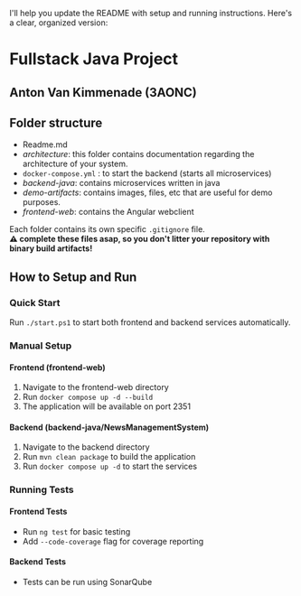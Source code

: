 I'll help you update the README with setup and running instructions. Here's a clear, organized version:



# Fullstack Java Project

## Anton Van Kimmenade (3AONC)

## Folder structure

- Readme.md
- _architecture_: this folder contains documentation regarding the architecture of your system.
- `docker-compose.yml` : to start the backend (starts all microservices)
- _backend-java_: contains microservices written in java
- _demo-artifacts_: contains images, files, etc that are useful for demo purposes.
- _frontend-web_: contains the Angular webclient

Each folder contains its own specific `.gitignore` file.  
**:warning: complete these files asap, so you don't litter your repository with binary build artifacts!**

## How to Setup and Run

### Quick Start
Run `./start.ps1` to start both frontend and backend services automatically.

### Manual Setup

#### Frontend (frontend-web)
1. Navigate to the frontend-web directory
2. Run `docker compose up -d --build`
3. The application will be available on port 2351

#### Backend (backend-java/NewsManagementSystem)
1. Navigate to the backend directory
2. Run `mvn clean package` to build the application
3. Run `docker compose up -d` to start the services

### Running Tests

#### Frontend Tests
- Run `ng test` for basic testing
- Add `--code-coverage` flag for coverage reporting

#### Backend Tests
- Tests can be run using SonarQube